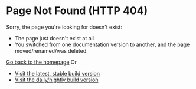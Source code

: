 # Page Not Found (HTTP 404)

Sorry, the page you're looking for doesn't exist:
- The page just doesn't exist at all
- You switched from one documentation version to another, and the page moved/renamed/was deleted.

[Go back to the homepage](/)
Or
- [Visit the latest, stable build version](https://wame.wildevstudios.net/en/latest/)
- [Visit the daily/nightly build version](https://wame.wildevstudios.net/en/staging/)
